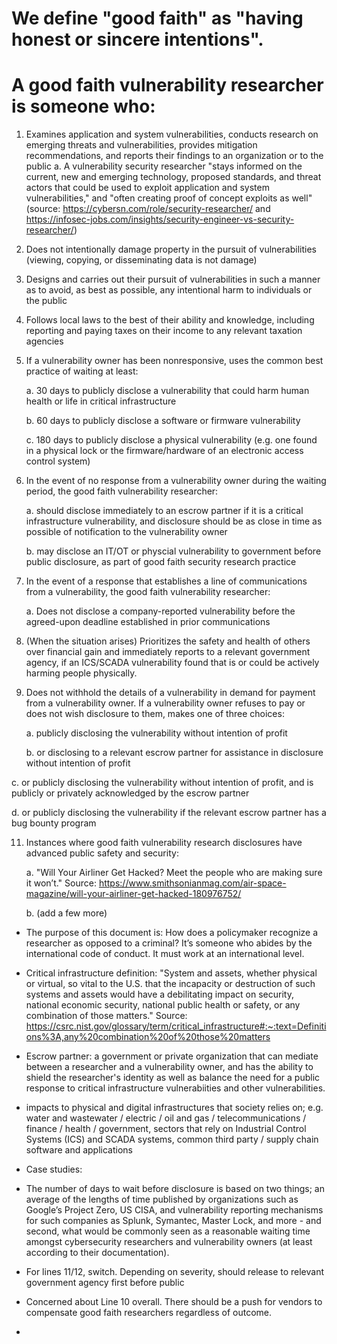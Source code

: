 # We define "good faith" as "having honest or sincere intentions".

# A good faith vulnerability researcher is someone who:

1. Examines application and system vulnerabilities, conducts research on emerging threats and vulnerabilities, provides mitigation recommendations, and reports their findings to an organization or to the public
   a. A vulnerability security researcher "stays informed on the current, new and emerging technology, proposed standards, and threat actors that could be used to exploit application and system vulnerabilities," and "often creating proof of concept exploits as well" (source: https://cybersn.com/role/security-researcher/ and https://infosec-jobs.com/insights/security-engineer-vs-security-researcher/) 
    
2. Does not intentionally damage property in the pursuit of vulnerabilities (viewing, copying, or disseminating data is not damage)
    
3. Designs and carries out their pursuit of vulnerabilities in such a manner as to avoid, as best as possible, any intentional harm to individuals or the public
   
4. Follows local laws to the best of their ability and knowledge, including reporting and paying taxes on their income to any relevant taxation agencies
    
5. If a vulnerability owner has been nonresponsive, uses the common best practice of waiting at least:
   
   a. 30 days to publicly disclose a vulnerability that could harm human health or life in critical infrastructure

   b. 60 days to publicly disclose a software or firmware vulnerability

   c. 180 days to publicly disclose a physical vulnerability (e.g. one found in a physical lock or the          firmware/hardware of an electronic access control system)

7. In the event of no response from a vulnerability owner during the waiting period, the good faith vulnerability researcher:

    a. should disclose immediately to an escrow partner if it is a critical infrastructure vulnerability, and disclosure should be as close in time as possible of notification to the vulnerability owner

     b. may disclose an IT/OT or physcial vulnerability to government before public disclosure, as part         of good faith security research practice
   
7. In the event of a response that establishes a line of communications from a vulnerability, the good faith vulnerability researcher:

     a. Does not disclose a company-reported vulnerability before the agreed-upon deadline established in         prior communications 
   
9. (When the situation arises) Prioritizes the safety and health of others over financial gain and immediately reports to a relevant government agency, if an ICS/SCADA vulnerability found that is or could be actively harming people physically.
    
10. Does not withhold the details of a vulnerability in demand for payment from a vulnerability owner.  If a vulnerability owner refuses to pay or does not wish disclosure to them, makes one of three choices:
    
    a. publicly disclosing the vulnerability without intention of profit
    
    b. or disclosing to a relevant escrow partner for assistance in disclosure without intention of           profit

   c. or publicly disclosing the vulnerability without intention of profit, and is publicly or privately acknowledged by the escrow partner

   d. or publicly disclosing the vulnerability if the relevant escrow partner has a bug bounty program
   
11. Instances where good faith vulnerability research disclosures have advanced public safety and security:

    a. "Will Your Airliner Get Hacked? Meet the people who are making sure it won’t." Source:                    https://www.smithsonianmag.com/air-space-magazine/will-your-airliner-get-hacked-180976752/

    b. (add a few more)

* The purpose of this document is: How does a policymaker recognize a researcher as opposed to a criminal? It’s someone who abides by the international code of conduct. It must work at an international level.
  
* Critical infrastructure definition:
"System and assets, whether physical or virtual, so vital to the U.S. that the incapacity or destruction of such systems and assets would have a debilitating impact on security, national economic security, national public health or safety, or any combination of those matters." Source: https://csrc.nist.gov/glossary/term/critical_infrastructure#:~:text=Definitions%3A,any%20combination%20of%20those%20matters

* Escrow partner: a government or private organization that can mediate between a researcher and a vulnerability owner, and has the ability to shield the researcher's identity as well as balance the need for a public response to critical infrastructure vulnerabiities and other vulnerabilities.

- impacts to physical and digital infrastructures that society relies on; e.g. water and wastewater / electric / oil and gas / telecommunications / finance / health / government, sectors that rely on Industrial Control Systems (ICS) and SCADA systems, common third party / supply chain software and applications


- Case studies: 
  
* The number of days to wait before disclosure is based on two things; an average of the lengths of time published by organizations such as Google’s Project Zero, US CISA, and vulnerability reporting mechanisms for such companies as Splunk, Symantec, Master Lock, and more - and second, what would be commonly seen as a reasonable waiting time amongst cybersecurity researchers and vulnerability owners (at least according to their documentation).

* For lines 11/12, switch. Depending on severity, should release to relevant government agency first before public
* Concerned about Line 10 overall. There should be a push for vendors to compensate good faith researchers regardless of outcome.
* 
